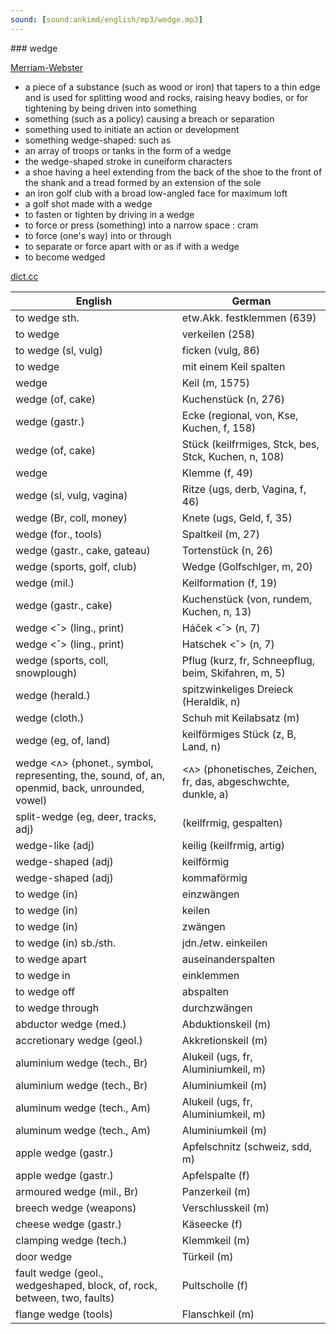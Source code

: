 ```yaml
---
sound: [sound:ankimd/english/mp3/wedge.mp3]
---
```


\### wedge

[Merriam-Webster](https://www.merriam-webster.com/dictionary/wedge)

- a piece of a substance (such as wood or iron) that tapers to a thin edge and is used for splitting wood and rocks, raising heavy bodies, or for tightening by being driven into something
- something (such as a policy) causing a breach or separation
- something used to initiate an action or development
- something wedge-shaped: such as
- an array of troops or tanks in the form of a wedge
- the wedge-shaped stroke in cuneiform characters
- a shoe having a heel extending from the back of the shoe to the front of the shank and a tread formed by an extension of the sole
- an iron golf club with a broad low-angled face for maximum loft
- a golf shot made with a wedge
- to fasten or tighten by driving in a wedge
- to force or press (something) into a narrow space : cram
- to force (one's way) into or through
- to separate or force apart with or as if with a wedge
- to become wedged

[dict.cc](https://www.dict.cc/wedge)

| English        | German       |
| -------------- | ------------ |
| to wedge sth. | etw.Akk. festklemmen (639) |
| to wedge | verkeilen (258) |
| to wedge (sl, vulg) | ficken (vulg, 86) |
| to wedge | mit einem Keil spalten |
| wedge | Keil (m, 1575) |
| wedge (of, cake) | Kuchenstück (n, 276) |
| wedge (gastr.) | Ecke (regional, von, Kse, Kuchen, f, 158) |
| wedge (of, cake) | Stück (keilfrmiges, Stck, bes, Stck, Kuchen, n, 108) |
| wedge | Klemme (f, 49) |
| wedge (sl, vulg, vagina) | Ritze (ugs, derb, Vagina, f, 46) |
| wedge (Br, coll, money) | Knete (ugs, Geld, f, 35) |
| wedge (for., tools) | Spaltkeil (m, 27) |
| wedge (gastr., cake, gateau) | Tortenstück (n, 26) |
| wedge (sports, golf, club) | Wedge (Golfschlger, m, 20) |
| wedge (mil.) | Keilformation (f, 19) |
| wedge (gastr., cake) | Kuchenstück (von, rundem, Kuchen, n, 13) |
| wedge <ˇ> (ling., print) | Háček <ˇ> (n, 7) |
| wedge <ˇ> (ling., print) | Hatschek <ˇ> (n, 7) |
| wedge (sports, coll, snowplough) | Pflug (kurz, fr, Schneepflug, beim, Skifahren, m, 5) |
| wedge (herald.) | spitzwinkeliges Dreieck (Heraldik, n) |
| wedge (cloth.) | Schuh mit Keilabsatz (m) |
| wedge (eg, of, land) | keilförmiges Stück (z, B, Land, n) |
| wedge <ʌ> (phonet., symbol, representing, the, sound, of, an, openmid, back, unrounded, vowel) | <ʌ> (phonetisches, Zeichen, fr, das, abgeschwchte, dunkle, a) |
| split-wedge (eg, deer, tracks, adj) |  (keilfrmig, gespalten) |
| wedge-like (adj) | keilig (keilfrmig, artig) |
| wedge-shaped (adj) | keilförmig |
| wedge-shaped (adj) | kommaförmig |
| to wedge (in) | einzwängen |
| to wedge (in) | keilen |
| to wedge (in) | zwängen |
| to wedge (in) sb./sth. | jdn./etw. einkeilen |
| to wedge apart | auseinanderspalten |
| to wedge in | einklemmen |
| to wedge off | abspalten |
| to wedge through | durchzwängen |
| abductor wedge (med.) | Abduktionskeil (m) |
| accretionary wedge (geol.) | Akkretionskeil (m) |
| aluminium wedge (tech., Br) | Alukeil (ugs, fr, Aluminiumkeil, m) |
| aluminium wedge (tech., Br) | Aluminiumkeil (m) |
| aluminum wedge (tech., Am) | Alukeil (ugs, fr, Aluminiumkeil, m) |
| aluminum wedge (tech., Am) | Aluminiumkeil (m) |
| apple wedge (gastr.) | Apfelschnitz (schweiz, sdd, m) |
| apple wedge (gastr.) | Apfelspalte (f) |
| armoured wedge (mil., Br) | Panzerkeil (m) |
| breech wedge (weapons) | Verschlusskeil (m) |
| cheese wedge (gastr.) | Käseecke (f) |
| clamping wedge (tech.) | Klemmkeil (m) |
| door wedge | Türkeil (m) |
| fault wedge (geol., wedgeshaped, block, of, rock, between, two, faults) | Pultscholle (f) |
| flange wedge (tools) | Flanschkeil (m) |
